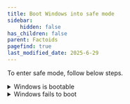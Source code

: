```yaml
---
title: Boot Windows into safe mode
sidebar:
    hidden: false
has_children: false
parent: Factoids
pagefind: true
last_modified_date: 2025-6-29
---
```


To enter safe mode, follow below steps.

<details>
   <summary>Windows is bootable</summary>

   <details>
      <summary>Method 1: Use Windows Recovery Environment</summary>

    1. Open Start menu, press and hold Shift key, and click Restart.
    2. When Windows Recovery Environment shows with Choose an option, click Troubleshoot, then Advanced options, then Start-up Settings, then Restart. PC will reboot.
    3. After reboot Windows will present boot options. Press 5 on keyboard to start Windows in safe mode with networking.

   </details>
   <details>
      <summary>Method 2: Use msconfig</summary>

 > [!CAUTION]
 > Follow the steps exactly as stated unless stated by otherwise a staff member. Changing other settings in msconfig may cause Windows to fail to boot.

    1. Open Start menu, type msconfig and press Enter. A System Configuration window will open.
    2. Select Boot tab, check Safe boot and select Network. Click Apply and OK. Click Restart on following System Configuration dialog window. PC will reboot.
    3. After reboot Windows will boot into safe mode.
    4. Once all required tasks in safe mode are done, follow Exit safe mode steps below.
   </details>
   <details>
      <summary>Method 3: Use command prompt</summary>

 > [!CAUTION]
 > Follow the steps exactly as stated unless stated otherwise by a staff member. Changing other settings may cause Windows to fail to boot.
 > Double-check typed commands with the guide.

    1. Open Start menu, type cmd, confirm that Command Prompt is selected and press at the same time Control, Shift and Enter. Alternatively click Run as administrator. Confirm opening the app when prompted.
    2. Type the following command and press Enter. Command will confirm successful operation once ran.
```
bcdedit /set {current} safemode Network
```
    3. Close Command prompt and reboot the PC.
    4. After reboot Windows will boot into safe mode.
    5. Once all required tasks in safe mode are done, follow Exit safe mode steps below.
   </details>
</details>


<details>
   <summary>Windows fails to boot</summary>

   <details>
      <summary>Method 1: Trigger Windows Recovery Environment during boot</summary>
   </details>
   <details>
      <summary>Method 2: Use bootable USB with Windows setup</summary>
   </details>
</details>